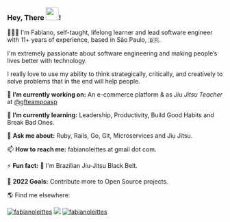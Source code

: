 ### Hey, There <img src="https://media.giphy.com/media/hvRJCLFzcasrR4ia7z/giphy.gif" width="30px">!

👨🏾‍💻 I'm Fabiano, self-taught, lifelong learner and lead software engineer with 11+ years of experience, based in São Paulo, 🇧🇷.

I'm extremely passionate about software engineering and making people’s lives better with technology.

I really love to use my ability to think strategically, critically, and creatively to solve problems that in the end will help people.

<!--
**fabianoleittes/fabianoleittes** is a ✨ _special_ ✨ repository because its `README.md` (this file) appears on your GitHub profile.

Here are some ideas to get you started:

- 🔭 I’m currently working on ...
- 🌱 I’m currently learning ...
- 👯 I’m looking to collaborate on ...
- 🤔 I’m looking for help with ...
- 💬 Ask me about ...
- 📫 How to reach me: ...
- 😄 Pronouns: ...
⚡ Fun fact: ...
🥋 I'm Brazilian Jiu-Jitsu Black Belt
-->
🔭 **I’m currently working on:** An e-commerce platform & as *Jiu Jitsu Teacher* at [@gfteampoasp](https://www.instagram.com/gfteampoasp/)

🌱 **I’m currently learning:** Leadership, Productivity, Build Good Habits and Break Bad Ones.

💬 **Ask me about:** Ruby, Rails, Go, Git, Microservices and Jiu Jitsu.

📫 **How to reach me:** fabianoleittes at gmail dot com.

⚡ **Fun fact:** 🥋 I'm Brazilian Jiu-Jitsu Black Belt.

🥅 **2022 Goals:** Contribute more to Open Source projects.


🌎 Find me elsewhere:


  <a href="https://www.linkedin.com/in/fabianoleittes/?locale=en_US" target="_blank"><img src="https://img.shields.io/badge/LinkedIn-0077B5?style=for-the-badge&logo=linkedin&logoColor=white" alt="fabianoleittes"/></a> 
  <a href="https://twitter.com/fabianoleittes" target="_blank"><img src="https://img.shields.io/badge/Twitter-1DA1F2?style=for-the-badge&logo=twitter&logoColor=white" /></a> 
    <a href="https://instagram.com/fabianoleittes" target="_blank"><img src="https://img.shields.io/badge/Instagram-E4405F?style=for-the-badge&logo=instagram&logoColor=white" alt="fabianoleittes" /></a>

